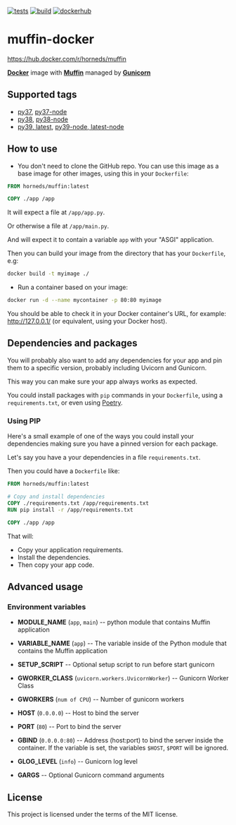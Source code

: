 [![tests](https://github.com/klen/muffin-docker/actions/workflows/tests.yml/badge.svg)](https://github.com/klen/muffin-docker/actions/workflows/tests.yml)
[![build](https://github.com/klen/muffin-docker/actions/workflows/build.yml/badge.svg)](https://github.com/klen/muffin-docker/actions/workflows/build.yml)
[![dockerhub](https://img.shields.io/docker/v/horneds/muffin/latest)](https://hub.docker.com/r/horneds/muffin)


# muffin-docker

https://hub.docker.com/r/horneds/muffin

[**Docker**](https://www.docker.com/) image with [**Muffin**](https://klen.github.io/muffin/) managed by [**Gunicorn**](https://gunicorn.org/)

## Supported tags

* [py37](https://github.com/klen/muffin-docker/blob/master/images/py37.dockerfile), [py37-node](https://github.com/klen/muffin-docker/blob/master/images/py37-node.dockerfile)
* [py38](https://github.com/klen/muffin-docker/blob/master/images/py38.dockerfile), [py38-node](https://github.com/klen/muffin-docker/blob/master/images/py38-node.dockerfile)
* [py39, latest](https://github.com/klen/muffin-docker/blob/master/images/py39.dockerfile), [py39-node, latest-node](https://github.com/klen/muffin-docker/blob/master/images/py39-node.dockerfile)

## How to use

* You don't need to clone the GitHub repo. You can use this image as a base image for other images, using this in your `Dockerfile`:

```Dockerfile
FROM horneds/muffin:latest

COPY ./app /app
```

It will expect a file at `/app/app.py`.

Or otherwise a file at `/app/main.py`.

And will expect it to contain a variable `app` with your "ASGI" application.

Then you can build your image from the directory that has your `Dockerfile`, e.g:

```bash
docker build -t myimage ./
```

* Run a container based on your image:

```bash
docker run -d --name mycontainer -p 80:80 myimage
```

You should be able to check it in your Docker container's URL, for example: http://127.0.0.1/ (or equivalent, using your Docker host).

## Dependencies and packages

You will probably also want to add any dependencies for your app and pin them
to a specific version, probably including Uvicorn and Gunicorn.

This way you can make sure your app always works as expected.

You could install packages with `pip` commands in your `Dockerfile`, using a
`requirements.txt`, or even using [Poetry](https://python-poetry.org/).

### Using PIP

Here's a small example of one of the ways you could install your dependencies
making sure you have a pinned version for each package.

Let's say you have a your dependencies in a file `requirements.txt`.

Then you could have a `Dockerfile` like:

```Dockerfile
FROM horneds/muffin:latest

# Copy and install dependencies
COPY ./requirements.txt /app/requirements.txt
RUN pip install -r /app/requirements.txt

COPY ./app /app
```

That will:

* Copy your application requirements.
* Install the dependencies.
* Then copy your app code.

## Advanced usage

### Environment variables

* **MODULE_NAME** (`app`, `main`) -- python module that contains Muffin
  application

* **VARIABLE_NAME** (`app`) -- The variable inside of the Python module that
  contains the Muffin application

* **SETUP_SCRIPT** -- Optional setup script to run before start gunicorn

* **GWORKER_CLASS** (`uvicorn.workers.UvicornWorker`) -- Gunicorn Worker Class

* **GWORKERS** (`num of CPU`) -- Number of gunicorn workers

* **HOST** (`0.0.0.0`) -- Host to bind the server

* **PORT** (`80`) -- Port to bind the server

* **GBIND** (`0.0.0.0:80`) -- Address (host:port) to bind the server inside the
  container. If the variable is set, the variables `$HOST`, `$PORT` will be
  ignored.

* **GLOG_LEVEL** (`info`) -- Gunicorn log level

* **GARGS** -- Optional Gunicorn command arguments

## License

This project is licensed under the terms of the MIT license.


